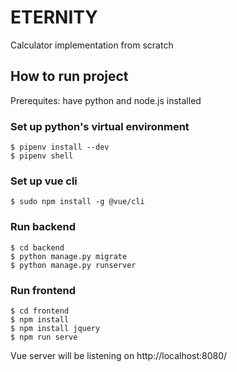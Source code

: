 # ETERNITY
Calculator implementation from scratch

## How to run project
Prerequites: have python and node.js installed

### Set up python's virtual environment
```
$ pipenv install --dev 
$ pipenv shell
```

### Set up vue cli
```
$ sudo npm install -g @vue/cli
```

### Run backend
```
$ cd backend
$ python manage.py migrate
$ python manage.py runserver
```

### Run frontend
```
$ cd frontend
$ npm install
$ npm install jquery
$ npm run serve
```
Vue server will be listening on http://localhost:8080/
